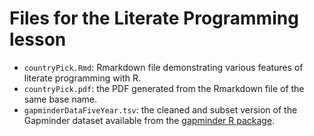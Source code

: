 # Files for the Literate Programming lesson

- `countryPick.Rmd`: Rmarkdown file demonstrating various features of
   literate programming with R.
- `countryPick.pdf`: the PDF generated from the Rmarkdown file of the
  same base name.
- `gapminderDataFiveYear.tsv`: the cleaned and subset version of the
  Gapminder dataset available from the [gapminder R package].

[gapminder R package]: http://github.com/jennybc/gapminder
